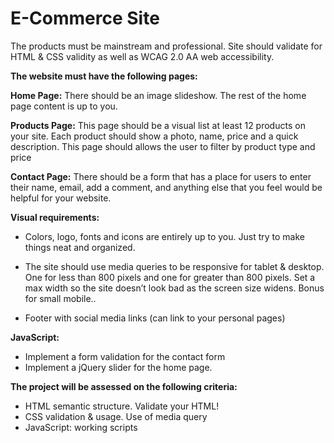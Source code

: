 # E-Commerce Site

The products must be mainstream and professional.
Site should validate for HTML & CSS validity as well as WCAG 2.0 AA web accessibility.

**The website must have the following pages:**

**Home Page:** There should be an image slideshow. The rest of the home page content is up to you.

**Products Page:** This page should be a visual list at least 12 products on your site. Each product should show a photo, name, price and a quick description. This page should allows the user to filter by product type and price

**Contact Page:** There should be a form that has a place for users to enter their name, email, add a comment, and anything else that you feel would be helpful for your website.

**Visual requirements:**
* Colors, logo, fonts and icons are entirely up to you. Just try to make things neat and organized.

* The site should use media queries to be responsive for tablet & desktop. One for less than 800 pixels and one for greater than 800 pixels. Set a max width so the site doesn’t look bad as the screen size widens. Bonus for small mobile..

* Footer with social media links (can link to your personal pages)

**JavaScript:**
* Implement a form validation for the contact form
* Implement a jQuery slider for the home page.

**The project will be assessed on the following criteria:**

* HTML semantic structure. Validate your HTML!
* CSS validation & usage. Use of media query
* JavaScript: working scripts

